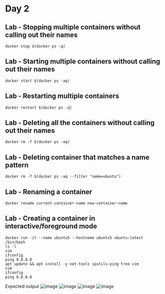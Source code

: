 # Day 2

## Lab - Stopping multiple containers without calling out their names
```
docker stop $(docker ps -q)
```

## Lab - Starting multiple containers without calling out their names
```
docker start $(docker ps -aq)
```

## Lab - Restarting multiple containers
```
docker restart $(docker ps -q)
```

## Lab - Deleting all the containers without calling out their names
```
docker rm -f $(docker ps -aq)
```

## Lab - Deleting container that matches a name pattern
```
docker rm -f $(docker ps -aq --filter "name=ubuntu")
```

## Lab - Renaming a container
```
docker rename current-container-name new-container-name
```

## Lab - Creating a container in interactive/foreground mode
```
docker run -it --name ubuntu5 --hostname ubuntu5 ubuntu:latest /bin/bash
ls -l
vim
ifconfig
ping 8.8.8.8
apt update && apt install -y net-tools iputils-ping tree vim
vim
ifconfig
ping 8.8.8.8
```

Expected output
![image](https://github.com/user-attachments/assets/64ebeb6f-7ead-4ab7-83c4-da466090f653)
![image](https://github.com/user-attachments/assets/f6b5d3a5-e59b-498e-99c2-35aa907fd863)
![image](https://github.com/user-attachments/assets/e9e04b41-fff7-4a31-b1fd-a15b0c46c054)
![image](https://github.com/user-attachments/assets/265b4693-f0ea-473a-a3c6-944056d22c78)

